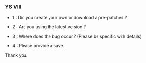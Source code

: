 ### YS VIII ###

- 1 : Did you create your own or download a pre-patched ?

- 2 : Are you using the latest version ?

- 3 : Where does the bug occur ? (Please be specific with details)

- 4 : Please provide a save.

Thank you.
